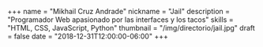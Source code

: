 +++
name = "Mikhail Cruz Andrade"
nickname = "Jail"
description = "Programador Web apasionado por las interfaces y los tacos"
skills = "HTML, CSS, JavaScript, Python"
thumbnail = "/img/directorio/jail.jpg"
draft = false
date = "2018-12-31T12:00:00-06:00"
+++
